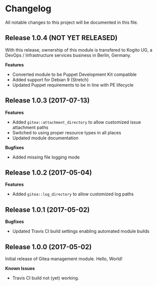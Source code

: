 # Changelog

All notable changes to this project will be documented in this file.

## Release 1.0.4 (NOT YET RELEASED)

With this release, ownership of this module is transfered to Kogito UG,
a DevOps / Infrastructure services business in Berlin, Germany.

**Features**

- Converted module to be Puppet Development Kit compatible
- Added support for Debian 9 (Stretch)
- Updated Puppet requirements to be in line with PE lifecycle

## Release 1.0.3 (2017-07-13)

**Features**

- Added `gitea::attachment_directory` to allow customized issue attachment paths
- Switched to using proper resource types in all places
- Updated module documentation

**Bugfixes**

- Added missing file logging mode

## Release 1.0.2 (2017-05-04)

**Features**

- Added `gitea::log_directory` to allow customized log paths

## Release 1.0.1 (2017-05-02)

**Bugfixes**

- Updated Travis CI build settings enabling automated module builds

## Release 1.0.0 (2017-05-02)

Initial release of Gitea management module. Hello, World!

**Known Issues**

- Travis CI build not (yet) working.
